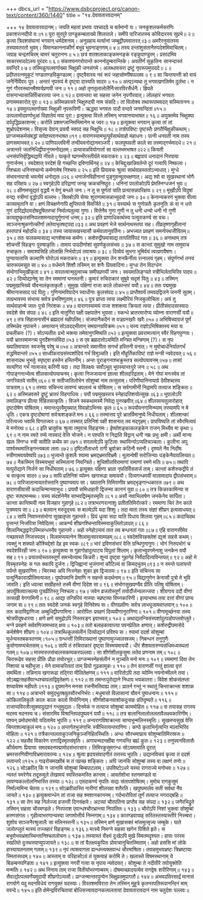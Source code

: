 +++
dbcs_url = "https://www.dsbcproject.org/canon-text/content/360/1440"
title = "१४.देवावतारवदानम्"

+++
१४ देवावतारवदानम्।
जयति महतां प्रभावः पश्चादग्रे च वर्तमानो यः। 
जनकुशलकर्मसरणिः प्रकाशरत्नदीपो वः॥१॥
पुरा सुरपुरे पाण्डुकम्बलाख्ये शिलातले। 
समीपे पारिजातस्य कोविदारस्य सुप्रभे॥ २॥
कृत्वा त्रिदशसंघानां भगवान् धर्मदेशनाम्। 
अनुग्रहाय मर्त्यानां जम्बूद्वीपमवातरत्॥३॥
अमरैरनुयातस्य तस्यावतरतो भुवम्। 
विमानकाननाकीर्णं बभूव भुवनाङ्गणम्॥ ४॥
तस्य दन्तांशुसंतानैरुपदेशमिवाचितम्। 
जग्राह चन्द्ररुचिरम् चामरं चतुराननः॥ ५॥
छत्रं शतशलाकाङ्कमनङ्कं रङ्कुपाण्डुरम्। 
प्रसादमिव साकारमाददेऽस्य पुरंदरः॥ ६॥
संकाश्यनगरोपान्ते काननोदुम्बरान्तिके। 
अवतीर्णं सुकृतिनः सानन्दास्तं ववन्दिरे॥ ७॥
तस्मिन्नुत्पलवर्णाख्या भिक्षुकी जनसंगमे। 
अलब्धावसरा द्रष्टुं नृपरूपमुपाददे॥ ८॥
प्रदीप्तरत्नमुकुटं गण्डताण्डविकुण्डलम्। 
दृष्ट्वैवास्य नवं रूपं जहासोष्णीषपल्लवः॥ ९॥
सा चिन्तयन्ती को वायं जनैर्निर्विवरः पुरः। 
अन्तरं नृपरूपं मे दृष्ट्वा दास्यति सादरः॥ १०॥
अत्प्ऽन्यथा तु भगवत्प्रणतिर्मम दुर्लभा। 
न गुणं गौरवस्थानमैश्वर्यप्रणयी जनः॥ ११॥
अहो तृणतृलालोलैर्निःसारविरसैर्धनैः। 
ह्रियते वासनाभ्यासान्निर्विचारतया जनः॥ १२॥
दत्तान्तरा सा सहसा जनेन नृपगौरवात्। 
लोलहारं भगवतः प्रणाममकारोत् पुरः॥ १३॥
अस्मिन्नवसरे भिक्षुरुदयी नाम संसदि। 
तां विलोक्य तथारूपामवदत् सस्मिताननः॥१४॥
इयमुत्पलवर्णाख्या भिक्षुकी नृपरूपिणी। 
ऋद्ध्या भगवतः पादौ वन्दते जनवन्दिता॥१५॥
उत्पलामोदवर्णाभुआं विज्ञातेयं मया पुरा। 
इत्युक्त्वा विरते तस्मिन् भगवानप्यभाषत॥ १६॥
अयुक्तमेव भिक्षुक्या दर्पदृद्धिप्रकाशनम्। 
करोति प्रशमग्लानिमभिमानेन च ज्वरः॥ १७॥
इत्युक्त्वा भगवान् कृत्वा तां तां शुभ्रोपदेशनाम्। 
विसृज्य देवान् प्रययौ स्वपदं सह भिक्षुभिः॥ १८॥
तत्रोपविष्टः पृष्टस्तैः प्रणतैर्भिक्षुकीकथाम्। 
प्राग्जन्मकर्मसंबद्धां सर्वज्ञस्तानभाषत॥१९॥
वाराणस्यामभूत्पूर्वंसार्थवाहो महाधनः। 
पत्नी धनवती नाम तस्य प्राणसमाभवत्॥ २०॥
पाणिपल्लविनी तन्वीयवनोद्यानमञ्जरी। 
फलपुष्पवती काले सा तस्माद्गर्भमादधे॥ २१॥
अत्रान्तरे जलनिधिद्वीपानुगमनोद्यतम्। 
प्रत्यासन्नवियोगार्ता सा वल्लभमभाषत॥२२॥
कियती धनसंपत्तिर्वृद्धिमद्यापि नीयते। 
यत्कृते घ्प्रगम्भीरस्तीर्यते मकराकरः॥ २३॥
बह्वपायं धनादानं निरपाया गुणार्जनम्। 
स्वदेशात् परदेशं हि गच्छन्ति द्रविणार्थिनह्॥ २४॥
केचिद्दुःखान्निवर्तन्ते दूरं गत्वापि निष्फलाः। 
निश्चला धनिनश्चान्ये कर्मणामेष निश्चयः॥ २५॥
इति प्रियावचः श्रुत्वा सार्थवाहस्ततोऽभ्यधात्। 
मुग्धे संभावनापात्रो भवत्येवं धनोद्यतः॥२६॥
धनार्जनविहीनानां पुङ्गुवन्मूलभक्षणात्। 
अद्य श्वो वा सुखस्थानां भोगैः सह परिक्षयः॥ २७॥
स्वगृहेऽपि दरिद्राणां जनह् क्रकचनिष्ठुरः। 
धनिनां परलोकोऽपि प्रेमस्निग्धजनं भुवः॥ २८॥
क्षीणमप्युद्यतं वृद्ध्यै न वेणुं बन्धते जनः। 
न तु स पूर्णतां याति प्रत्यासन्नपरिक्षयः॥ २९॥
मूर्खोऽपि विदुषां वन्द्यः स्त्रीणां वृद्धोऽपि वल्लभः। 
क्लिबोऽपि सेव्यः शूराणामासन्नाभ्युदयो जनः॥ ३०॥
केनान्यकरणं भुक्त्वा पीत्वा काव्यामृतानि वा। 
क्षणं विचक्षणेनापि क्षुप्तिपासे विवर्जिते॥ ३१॥
यस्यार्थः स गुणोन्नतैः कृतनुतिः कं वा न धत्ते गुणं 
दारिद्य्रोदयदोषदूषितरुचां निर्माल्यतुल्या गुणाः। 
वित्तेनैव गुणा गुणी न तु धनी धन्यो धनी नो गुणी 
कायाद्दुष्कृतसंनिपातशमनादायुर्गुणानां धनम्॥ ३२॥
इति प्राणाधिकार्थस्य पत्युराकर्ण्य सा वचः। 
साञ्जनाश्रुकणोत्कीर्णा लतेवाभृतषट्पदा॥३३॥
अथ प्रवहणं भेजे सार्थनाथस्तया सह। 
तीव्रतृष्णागृहीतानां हस्तपात्रं महोदधिः॥ ३४॥
तस्य जायासखस्यासौ कर्मवातानुवर्तिनः। 
अभज्यत प्रवहणं समनोरथजीवितम्॥ ३५॥
ततः  फलकमासाद्य भागशेषाच्च कर्मणः।
कशेरुद्वीपमासाद्य तत्पतिर्विपदं गतः॥ ३६॥
अनाथाम् तत्र शोचन्तीं विहङ्गः पुरुषाकृतिः। 
तामाप पाददीर्णाशां सुवर्णकुलसंभवः॥ ३७॥
स कान्तां सुमुखो नाम तामुवाच रुचाकृतः। 
समाश्वसिहि लोलाक्षि निर्भयोऽयं तवाश्रयः॥ ३८॥
दिव्येयं सुभगा भूमिर्वयं त्वत्प्रणयैषणः। 
पुण्यायातासि कल्याणि घोरोऽयं मकराकरः॥ ३९॥
इत्युक्त्वा तेन शनकैर्नीता रत्नालयं गृहम्। 
संपूर्णगर्भा तनयं चारुरूपमसूत सा॥ ४०॥
वर्धमाने शिशौ तस्मिन् सा शनैः प्रियवादिना। 
मुग्धा तेन विदग्धेन संभोगाभिमुखीकृता॥ ४१॥
सरलत्वान्मृदुत्वाच्च समीपप्रणयी जनः। 
स्वयमालिङ्ग्यते स्त्रीभिर्लताभिरिव पादपः॥ ४२॥
दिव्योद्यानेषु सा तेन रममाणां घनस्तनी। 
कुमारं रुचिराकारं सुषुवे सदृशं पितुः॥ ४३॥
तस्मिन् पद्ममुखाभिख्ये यौवनालंकृताकृतौ। 
सुमुखः पक्षिणां राजा काले लोकान्तरं ययौ॥ ४४॥
ततः पद्ममुखः श्रीमानाससाद पदं पितुः। 
गुणिनामविवादेन स्वाधीनाः कुलसंपदः॥ ४५॥
प्राप्तैश्वर्यं तमवदद्विजने जननी सुतम्। 
तत्प्रभावस्य संभाव्य सर्वत्र प्रभविष्णुताम्॥ ४६॥
पुत्र प्राप्ता त्वया लक्ष्मीरियं निजकुलोचिता। 
अयं तु सार्थवाहान्मे जातः पुत्रो निरंशकः॥ ४७॥
वाराणस्यामयं राजा शशक्त्या क्रियतां त्वया। 
प्रीतीसंवादसास्वादः स्वदेशे सेव संपदः॥ ४८॥
इति मातुर्गिरा पक्षी पक्षपातेन भूयसा। 
स्कन्धे भ्रातरमारोप्य व्योम्ना वाराणसीं ययौ॥ ४९॥
तत्र सिंहासनासीनं ब्रह्मदत्तं महीपतिम्। 
संजघानैकदैनं स वज्रग्रनखरैः खरैः॥५०॥
अभिषिच्याग्रजं पूर्णं तस्मिन्नेव नृपासने। 
अमात्यान् सोऽवदद्भीतान् समग्रानग्रविक्रमः॥५१॥
यस्य राज्ञोऽभिषिक्तस्य मया यः प्रचलीकरः (?)। 
सोऽप्यतीतः प्रभो भक्त्या तमेवानुगमिष्यति॥५२॥
इत्युक्त्वा प्रवरामात्यान् स्वैरं विहगपुण्गवः। 
ययौ भ्रातरमामन्त्र्य पुनर्देशनसंविदा॥५३॥
स एव ब्रह्मदत्तोऽयमिति मन्त्रित मन्त्रिणाम् (?)। 
स नृपः ख्यातिमायातः स्वजनेषु परेषु च॥५४॥
अत्रान्तरे समानीता सगर्भा हस्तिनी वनात्। 
न मुमोचार्धनिर्यातगर्भं रुद्धमिवान्तरे॥५५॥
साध्वीकराग्रसंस्पर्शादियं गर्भं विमुञ्चति। 
इति मौहूर्तिकादिष्टं राज्ञे मन्त्री न्यवेदयत्॥ ५६॥
शासनादथ भूभर्तुः स्पृष्ट्वा हस्तेन हस्तिनीम्। 
अन्तः पुराङ्गनाश्चक्रुस्तत्र सत्योपयावनम्॥५७॥
तासां सत्यगिरा गर्भं नात्यजत् करिणी यदा। 
तदा विलक्ष्यः सर्वोऽभूत् भूपस्यान्तःपुरे जनः॥ ५८॥
अथ गोपाङ्गनाभ्येत्य शीलसत्योपयाचनम्। 
कृत्वा निजजायानां ज्ञात्वा शीलदरिद्रताम्। 
मेने गोपां मनःस्वेव तां जगत्र्त्रितये सतीम्॥६०॥
स सतीजातिलोभेन सोशुम्बां नाम तत्सुताम्। 
परिणीयानिनायाग्रे देवीशब्दस्य पात्रताम्॥ ६१॥
तस्याः संचिन्त्य लावण्यं चपलत्वं च योषिताम्। 
स सर्वगामीनीं निद्रामपि तत्याज शङ्कितः॥६२॥
अस्मिन्नवसरे द्रुष्टुं भ्रातरं विहगाधियः। 
ययौ पद्ममुखस्तत्र स्नेहादतिशयोत्सुखः॥६३॥
भूपालोऽपि तमालिङ्ग्य प्रीत्या विहितसत्कृतिः। 
विजने स्वकथामस्मै निवेद्य पुनरब्रवीत्॥६४॥
शीलसत्यतुलारोहात् दृष्टदोषेण योषिताम्। 
ममान्तःपुरवैमुख्यात् विवाहोऽभिनवः कृतः॥ ६५॥
रूपयौवनगामिन्म्याम् तस्यामपि न मे धृतिः। 
एकत्र दृष्टदोषाणां सर्वत्राशङ्कते मनः॥ ६६॥
तस्मात्तव पुरे भ्रातर्विमानुष्ये निधीयताम्। 
शीलशन्कां परित्यज्य भवामि विगतज्वरः॥ ६७॥
तस्मात् प्रतिनिशं पक्षी शासनात् तव मद्गृहम्। 
प्रापयिष्यति तां स्वैरमित्ययं मे मनोरथः॥ ६८॥
इति भ्रातुर्वचः श्रुत्वा तमुवाच विहङ्गमः। 
ईर्ष्याशङ्काकलङ्केन राजन् मिथ्यैव मा कृथाः॥ ६९॥
न नाम रमते रम्ये नास्वादं वेत्ति भोजने। 
न पश्यति न निद्राति विद्वान्  धनी नम्रः प्रभुः क्षमी। 
अर्थी मान्यः खलः स्निग्धः स्त्री सतीति कथैव का॥७१॥
सरलत्वेऽपि कुटिलाः स्थायिन्योऽप्यतिचञ्चलाः। 
कुलीना अपु पार्श्वस्थमालिङ्गन्त्यबला लताः॥७२॥
दृष्टिर्लोलाधरो रागी भ्रूर्वाक्रा कठिनौ स्तनौ। 
दृश्यते नैव निर्दोषः स्त्रीणामवयवेष्वपि॥७३॥
भुज्यन्ते कुशलैः श्यामा भ्रमद्भ्रमरविभ्रमैः। 
मूलान्वेषी सरोजिन्याः पङ्केनैवावलिप्यत॥७४॥
नैकस्मिन् विस्मयभुवां सस्मितानां नियन्त्रिते। 
शुचिशीलविरामाणां रामाणां रमणे मतिः॥ ७५॥
तथापि मत्पुरोद्याने निर्जने सा निधीयताम्॥ ७६॥
इत्युक्तः पक्षिणा भ्राता नृपतिर्विससर्ज ताम्। 
कान्तां कशेरुकद्वीपे तं च सत्कृत्य सादरः॥ ७७॥
सापि प्रतिनिशं व्योम्नः खगारूढा समाययौ। 
दिव्यगन्धमयीं मालामादाय द्वीपसंभवाम्॥ ७८॥
पारिजातान्वयतरोस्तानि पुष्पाण्यवाप सा। 
ख्यातानि तिमिराणीव भ्रमद्भृङ्गान्धकारतः॥७९॥
अथ वाराणसीवासी कदाचिन्मानवाभुधः। 
प्रययौ समिधाहारी द्विजन्मा काननं युवा॥ ८०॥
तत्र किन्नरकामिन्या स दृष्टः स्पष्टमन्मथः। 
यस्य संदर्शनेनैव साभवद्विस्मृतस्मृतिः॥८१॥
असौ नवाभिलाषेण जनकेनेव सार्पिता। 
कान्ता कान्तिमयी नाम विजहार गुहागृहे॥८२॥
तत्राभरणरत्नाशुः प्रतीततिमिरोत्करे। 
रममाणा चिरं तेन काले पुत्रमवाप सा॥ ८३॥
बलवान् मरुदुद्भवः स बाल्येऽपि यदा शिशुः। 
तदा माता तस्य संज्ञां शीघ्रग इत्यसाधयत्॥८४॥
सापि निवाघ्नसंभोगा सुखातृप्ता गुहान्तरे। 
प्रियं धॄत्वा सदा याति पिधाय शिलया गृहम्॥८५॥
कदाचिदथ वृत्तान्तं निजपित्रा निवेदितम्। 
आकर्ण्य शीघ्रगश्चिन्ताविस्मयाकुलितोऽवदत्॥ ८६॥
शिलानिबद्धद्वारेऽस्मिन्नन्धस्यैव गॄहान्तरे। 
अहो स्नेहोऽप्ययं तात तव बन्धनतां गतः॥८७॥
एहि वाराणसीमेव गच्छावस्ते निजास्पदम्। 
विलामप्ययत्नेन शिलामुत्सारयाम्यहम्॥८८॥
स्वदेशविरहक्लेशं द्य्ःशं सहसे कथम्। 
त्यक्तुं न शक्यते कौश्चिद्देशो देह इव स्वकः॥८९॥
भारं द्रविणसंभारं वेत्ति ग्रन्थिगुणागुणः। 
भोगं निरुपभोगं च स्वदेशविरही जनः॥ ९०॥
इत्युक्त्वा स गुहागोहादुत्पाट्य विपुलां शिलाम्। 
कृताभ्युपगमेनाशु जनकेन ययौ सह॥ ९१॥
प्रयातयोस्ततस्तूर्णं समभ्येत्याथ किन्नरी। 
शून्यं दृष्ट्वा गुहागेहं निर्वेदादित्यविन्तयत्॥ ९२॥
अहो मे विस्मृतस्नेहः स गतः क्कापि दुर्जनः। 
द्विजिह्वानां भुजंगानां कौटिल्यं वा किमद्भुतम्॥९३॥
न रमन्ते पलायन्ते पर्यन्ते सुखरागिणः। 
चिरस्था अपि निःस्नेहाः शुका इव द्विजातयः॥ ९४॥
इति संचिन्त्य सा पत्युर्निकारात्प्रीतिमत्यजत्। 
पुष्पोपमानि प्रेमाणि न सहन्ते कदर्थनाम्॥ ९५॥
विद्यागुणेन केनासौ पुत्रो मे भुवि जावति। 
इति ध्यात्वा सखीहस्ते तस्मै वीणां दिदेश सा॥ ९६॥
संभोगसुखपण्यैव प्रीतिः पतिषु योषिताम्। 
अपर्युषितवात्सल्या पुत्रप्रीतिस्तु निश्चला॥ ९७॥
जवेन व्रजतोस्तूर्णं तयोर्दौर्जन्यलज्जया। 
शीग्रगाय ददौ वीणां तत्सखी वेगगामिनी॥ ९८॥
आद्या तन्त्रिरियं नास्याः स्प्रष्टव्या विघ्नकारिणी। 
इत्याभाष्य तया दत्तां वीणां प्राप्य जगाम सः॥ ९९॥
ततः स्वदेशे जनकं स्वगृहे विनिवेश्य सः। 
वीणाप्रवीणः सर्वत्र लाभपूजामवाप्तवान्॥ १००॥
ततः कदाविद्वाणिजा अम्बुधिद्वीपगामिना। 
आरोपितः प्रवहणं दिव्यवीणानुरागिणा॥ १०१॥
वीणामूर्च्छनया तस्य श्रोत्रपीयूषधारया। 
क्षणे क्षणे समुद्रोऽपि निस्तरङ्ग इवाभवत्॥ १०२॥
अथाद्यतन्त्रिसंस्पर्शादुत्पन्नोपप्लवोप्लुते। 
भग्ने प्रवहणे सर्ववणिजामभवत् क्षयः॥ १०३॥
ततो बलाहकावाप्त्या पवनप्रेतितः क्षणात्। 
कशेरुद्वीपमासेदे कर्मशेषेण शीघ्रगः॥ १०४॥
तत्राब्धिकूलसंलीनं दिव्योद्यानं प्रविश्य सः। 
श्यामां ददर्श सोशुम्बां मूर्धन्यस्तबकस्तनाम्।१०५॥
ग्रन्धन्तीं तिमिराख्यानां पुष्पाणामुज्ज्वलस्रजम्। 
निबन्धनं तनुगुणैः कुर्वाणामप्यचेतसाम्॥ १०६॥
सापि तं रुचिराकारं दृष्ट्वा विस्मयमाययौ। 
धीरं शैशवतारुण्यसंधिमध्यस्थतां गतम्॥ १०७॥
मारमारुतसंचालसकम्पकरपल्लवा। 
सा शीर्णशीलकुसुमा लतेव प्रणनाम तम्॥ १०८॥
चिरारूढेव सहसा प्रीतिः प्रौढा तयोरभूत्। 
प्राग्जन्मस्नेहसंलीनं न मुञ्चति मनो मनः॥ १०९॥
रममाणां दिवा तेन निशायां च महीभुजा। 
मेने वामाचरिततां ताम् प्रियो गूढकामुकः॥ ११०॥
तेन वाराणसीं गन्तुं ज्ञात्वा वृत्तं समर्थिता। 
तन्निनाय खगारूढा तद्गिरा मीलितेक्षणम्॥ १११॥
वारितोऽपि तदा व्योम्नि नयनोन्मीलने तया। 
सोऽबह्वत्सहसैवान्धश्चापलाद्विवृतेक्षणः॥ ११२॥
सा तमन्तःपुरोद्याने निधाय भयकातरा। 
विवेश शोकसंतप्ता शय्यावेश्म महीपतेः॥११३॥
दूयमानेन मनसा रजनीमतिवाह्य ताम्। 
प्रातर्न गन्तुं न स्थातुं चिन्ताक्रान्ता शशाक सा॥ ११४॥
अत्रान्तरे समुद्भूतश्च्युतसौरभनिर्भरः। 
मधुमासो विलासानां यौवनं पुष्पधन्वनः॥ ११५॥
कोकिलालिकुलैः कालः कालः कालो वियोगिनाम्। 
शीर्णशोकनवाशोकदुःसहः प्रतिदृष्यते॥ ११६॥
राजाप्यविरतौत्सुक्यादुद्यानं गन्तुमुद्यतः। 
दिनमेकं न तत्याज सोशुम्बां काममोहितः॥ ११७॥
स तयासह रागस्य मदस्य मदनस्य च। 
संसारमिव विश्रान्तिपदपुष्पवनं ययौ॥ ११८॥
तत्र बालानिलालोललतावैलक्ष्यकारिणीम्। 
पश्यन् प्रमोदमासेदे यदितामेव भूपतिः॥ ११९॥
अन्यरागविषाक्रान्ता साप्यभून्मलिनस्मृतिः। 
सुखमप्यसुखं वेत्ति चिन्ताशल्याकुलं मनः॥ १२०॥
अन्तर्गतभुजंगाभिः स्त्रीभिरत्यन्तरागिणः। 
कण्ठे कृताभिर्नृत्यन्ति मालाभिरिव मोहिताः॥ १२१॥
तत्रैकान्तलताकुञ्जनिकुञ्जनिहितस्थितिः। 
अन्धः सौरभमाघ्राय सोशुम्बातिमिरस्रजः॥ १२२॥
सहसैव विकारेण रागाद्विस्मृतसंवृतिः। 
अगायन्मदनक्षीबा गणयन्ति बह्यं कुतः॥ १२३॥
तनुपवनविलासैः कीर्यमाणः प्रियायाः 
समदबदनपद्मामोदसंभारसारः। 
तिमिरकुसुमगन्धः सोऽयमायाति दूरात् 
भ्रमरसरणिवीणाविभ्रमारावरम्यः॥ १२४॥
श्रुत्वा हृदयसंवादगीतं तत्तस्य भूपतिः। 
उद्यानविचयं कृत्वा तं ददर्श लतान्तरे॥१२५॥
गाढरोचमदक्षीबं स तं पप्रच्छ शङ्कितः। 
अपि जानसि सोशुम्बां तस्य वा लक्षणं तनोः॥ १२६॥
सोऽब्रवीत् किं न जानामि सोशुम्बां बिम्बपाटलाम्। 
उपविष्टोऽधरे यस्या रागराज्ये मनोभवः॥ १२७॥
न्यस्तं स्मरेणेव तदूरूमूले 
लेखामयं स्वस्तिकमस्ति कान्तम्। 
आवर्तशोभा स्तनमण्डले वा 
लावण्यकल्लोलनिभास्ति तस्याः॥ १२८॥
एतदाकर्ण्य नृपतिः सद्यः संतापशोषितम्। 
मुमोच रागकुसुमं निर्माल्यमिन्व चेतसः॥ १२९॥
सोऽब्रवीन्नास्ति नारीणां शीलरक्षा शतैरति। 
खपुष्पमालेव सती सर्वथा नैव जायते॥ १३०॥
इत्युक्त्वान्धेन तां राजा सह श्मशानकाननम्। 
गर्दभारोपितां तूर्णं तत्याज नगराद्बहिः॥ १३१॥
सा तेन सह निर्लज्जा व्रजन्ती दिनसंक्षये। 
अटव्यां चौरपतिना प्राप्तैव सह संपदा॥ १३२॥
जनैरभिद्रुते तस्मिन् सहसा चौरमण्डले। 
निरपराश एवान्धश्चौरभ्रान्त्या निपातितः॥ १३३॥
चौरोऽपि निशां भुक्त्वा सोशुम्बां क्षस्णसंगतः। 
गृहीत्वाभरणान्यस्या जगामोत्तीर्य निम्नगाम्॥ १३४॥
कारण्डवायाह् सरितस्तस्यास्तीरे निरम्बरा। 
शुशोव साञ्जनैरश्रुजालैः सा मलिनस्तनी॥ १३५॥
तस्मिन् क्षणे मुखासक्तं मांसमुत्सृज्य जम्बुके। 
याते जलोत्प्लुतं मत्स्यं तज्जहारं विहङ्गमः॥ १३६॥
मत्स्ये निमग्ने सहसा खगेन पिशिते हृते। 
स बभूवोभयभ्रंशाच्चिन्तानिश्चललोचनः॥ १३७॥
तस्यास्तं वीक्ष्यं दुःखेऽपि मुखे स्मितमदॄश्यत। 
हासः परस्य स्खलिते दुःस्थस्याप्युपजायते॥ १३८॥
स तां वैलक्ष्यकुपितः प्रोवाचानुचितस्मिताम्। 
अहो हससि मां लोके हास्यायतनताम् गताम्॥ १३९॥
नृपं त्यक्त्वागता ह्यन्धम्त्यक्तवान्धं चौरमाश्रिता। 
तवाहमुभयभ्रष्टः त्रिभ्रष्टायाः स्मितास्पदम्॥ १४०॥
आस्ताम् वः परिहासोऽयं तं युक्त्याहं करोमि ते। 
खलास्ते विषमस्थानाम् ये बिडम्बनपण्डिताः॥ १४१॥
इत्युक्त्वा नगरीं गत्वा स नृपाय न्यवेदयत्। 
सोशुम्बा ते नदीतीरे तपोयुक्तेति मन्मतिः॥ १४२॥
अथ निनाय ताम् राजा वितीर्याभरणाम्बरम्। 
दोषमाच्छादयत्येव रागद्वेषः शरीरिणाम्॥ १४३॥
सैवाद्योत्पलवर्णेयमुदायी शीघ्रगोऽप्यसौ। 
प्राग्जन्मान्तरपुण्येन भिक्षुव्रतमुपागतौ॥ १४४॥
अभवदतिरसार्द्रं मानासं रागयोगे 
यदु मदनविधेयं रागयुक्तं यदस्याः। 
विरतशमविरारा तेन तस्मिन् मुहूत्रे 
कृतनरपतिरूपानन्दिनं माम् ववन्दे॥ १४५॥
इति क्षेमेन्द्रविरचितायां बोधिसत्त्वावदानकल्पलतायां 
देवावतारावदानं नाम चतुर्दशः पल्लवः॥
